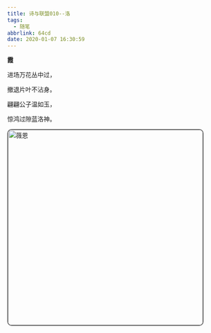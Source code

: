 ```yaml
---
title: 诗与联盟010--洛
tags:
  - 随笔
abbrlink: 64cd
date: 2020-01-07 16:30:59
---
```


**霞**

<!--more-->
进场万花丛中过，

撤退片叶不沾身。

翩翩公子温如玉，

惊鸿过隙蓝洛神。

<div>
  <img style="width: 450px; border-radius:10px; border:2px solid #696969" src="http://img.buxiaoxing.com/uPic/2022/07/26011738-feoQGP-image-20220726011737143.png" alt="薇恩" />
</div>


